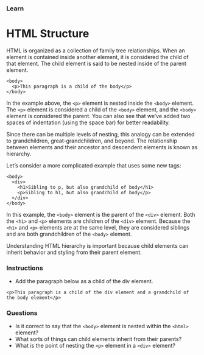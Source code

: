 ### Learn
# HTML Structure
HTML is organized as a collection of family tree relationships.  When an element is contained inside another element, it is considered the child of that element. The child element is said to be nested inside of the parent element.
```
<body>
  <p>This paragraph is a child of the body</p>
</body>
```
In the example above, the `<p>` element is nested inside the `<body>` element. The `<p>` element is considered a child of the `<body>` element, and the `<body>` element is considered the parent. You can also see that we’ve added two spaces of indentation (using the space bar) for better readability.

Since there can be multiple levels of nesting, this analogy can be extended to grandchildren, great-grandchildren, and beyond. The relationship between elements and their ancestor and descendent elements is known as hierarchy.

Let’s consider a more complicated example that uses some new tags:
```
<body>
  <div>
    <h1>Sibling to p, but also grandchild of body</h1>
    <p>Sibling to h1, but also grandchild of body</p>
  </div>
</body>
```
In this example, the `<body>` element is the parent of the `<div>` element. Both the `<h1>` and `<p>` elements are children of the `<div>` element. Because the `<h1>` and `<p>` elements are at the same level, they are considered siblings and are both grandchildren of the `<body>` element.

Understanding HTML hierarchy is important because child elements can inherit behavior and styling from their parent element. 


### Instructions
* Add the paragraph below as a child of the div element.
```
<p>This paragraph is a child of the div element and a grandchild of the body element</p>
```


### Questions
* Is it correct to say that the `<body>` element is nested within the `<html>` element?
* What sorts of things can child elements inherit from their parents?
* What is the point of nesting the `<p>` element in a `<div>` element?